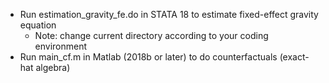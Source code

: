* Run estimation_gravity_fe.do in STATA 18 to estimate fixed-effect gravity equation
  * Note: change current directory according to your coding environment
* Run main_cf.m in Matlab (2018b or later) to do counterfactuals (exact-hat algebra)
